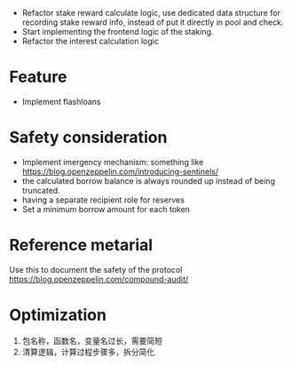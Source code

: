 - Refactor stake reward calculate logic, use dedicated data structure for recording stake reward info, instead of put it directly in pool and check.
- Start implementing the frontend logic of the staking.
- Refactor the interest calculation logic

# Feature
- Implement flashloans


# Safety consideration
- Implement imergency mechanism: something like https://blog.openzeppelin.com/introducing-sentinels/
- the calculated borrow balance is always rounded up instead of being truncated.
- having a separate recipient role for reserves
- Set a minimum borrow amount for each token



# Reference metarial

Use this to document the safety of the protocol
https://blog.openzeppelin.com/compound-audit/


# Optimization
1. 包名称，函数名，变量名过长，需要简短
2. 清算逻辑，计算过程步骤多，拆分简化
